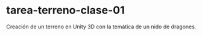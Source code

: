 # tarea-terreno-clase-01
Creación de un terreno en Unity 3D con la temática de un nido de dragones.
